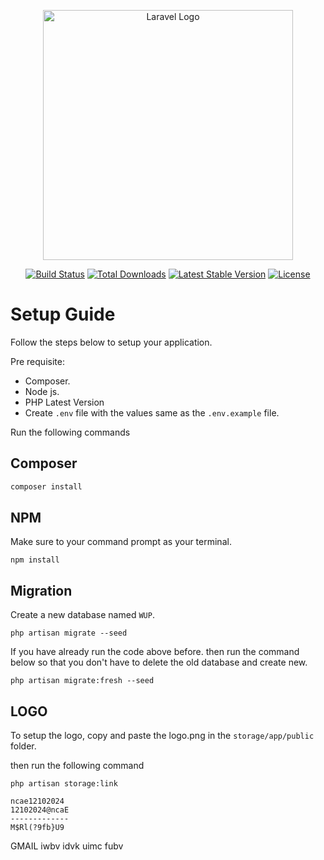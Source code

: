 <p align="center"><a href="https://laravel.com" target="_blank"><img src="https://raw.githubusercontent.com/laravel/art/master/logo-lockup/5%20SVG/2%20CMYK/1%20Full%20Color/laravel-logolockup-cmyk-red.svg" width="400" alt="Laravel Logo"></a></p>

<p align="center">
<a href="https://github.com/laravel/framework/actions"><img src="https://github.com/laravel/framework/workflows/tests/badge.svg" alt="Build Status"></a>
<a href="https://packagist.org/packages/laravel/framework"><img src="https://img.shields.io/packagist/dt/laravel/framework" alt="Total Downloads"></a>
<a href="https://packagist.org/packages/laravel/framework"><img src="https://img.shields.io/packagist/v/laravel/framework" alt="Latest Stable Version"></a>
<a href="https://packagist.org/packages/laravel/framework"><img src="https://img.shields.io/packagist/l/laravel/framework" alt="License"></a>
</p>

# Setup Guide

Follow the steps below to setup your application.

Pre requisite:

-   Composer.
-   Node js.
-   PHP Latest Version
-   Create `.env` file with the values same as the `.env.example` file.

Run the following commands

## Composer

```php
composer install
```

## NPM

Make sure to your command prompt as your terminal.

```nodejs
npm install
```

## Migration

Create a new database named `WUP`.

```
php artisan migrate --seed
```

If you have already run the code above before. then run the command below so that you don't have to delete the old database and create new.

```
php artisan migrate:fresh --seed
```

## LOGO

To setup the logo, copy and paste the logo.png in the `storage/app/public` folder.

then run the following command

```
php artisan storage:link
```

```
ncae12102024
12102024@ncaE
-------------
M$Rl(?9fb}U9
```

GMAIL
iwbv idvk uimc fubv
